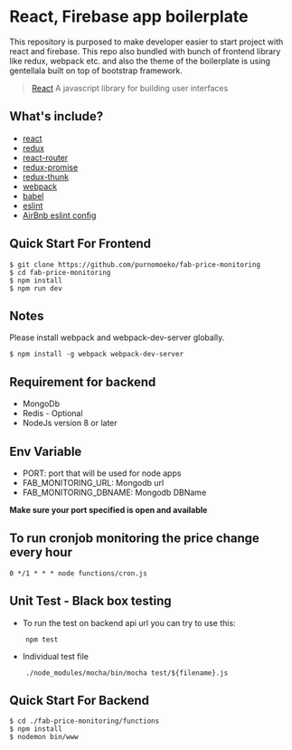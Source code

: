 # React, Firebase app boilerplate

This repository is purposed to make developer easier to start project with react and firebase. This repo also
bundled with bunch of frontend library like redux, webpack etc. and also the theme of the boilerplate is using gentellala built on top of bootstrap framework.

> [React](https://www.firebase.com) A javascript library for building user interfaces

## What's include?
* [react](https://github.com/facebook/react)
* [redux](https://github.com/rackt/redux)
* [react-router](https://github.com/rackt/react-router)
* [redux-promise](https://github.com/acdlite/redux-promise)
* [redux-thunk](https://github.com/gaearon/redux-thunk)
* [webpack](https://github.com/webpack/webpack)
* [babel](https://github.com/babel/babel)
* [eslint](https://github.com/eslint/eslint)
* [AirBnb eslint config](https://github.com/airbnb/javascript/tree/master/packages/eslint-config-airbnb)


Quick Start For Frontend
-----------

```shell
$ git clone https://github.com/purnomoeko/fab-price-monitoring
$ cd fab-price-monitoring
$ npm install
$ npm run dev
```
Notes
------------
Please install webpack and webpack-dev-server globally. 


```
$ npm install -g webpack webpack-dev-server
```


## Requirement for backend
* MongoDb
* Redis - Optional
* NodeJs version 8 or later

## Env Variable
* PORT: port that will be used for node apps
* FAB_MONITORING_URL: Mongodb url
* FAB_MONITORING_DBNAME: Mongodb DBName

**Make sure your port specified is open and available**

## To run cronjob monitoring the price change every hour
`` 0 */1 * * * node functions/cron.js ``


## Unit Test - Black box testing
* To run the test on backend api url you can try to use this: 
```
    npm test
```
* Individual test file
```
    ./node_modules/mocha/bin/mocha test/${filename}.js
```

Quick Start For Backend
-----------

```shell
$ cd ./fab-price-monitoring/functions
$ npm install
$ nodemon bin/www
```



